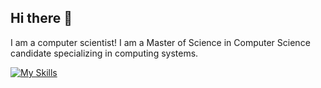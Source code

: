 ## Hi there 👋

I am a computer scientist! I am a Master of Science in Computer Science candidate specializing in computing systems.

[![My Skills](https://skillicons.dev/icons?i=c,cpp,java,html,css)](https://skillicons.dev)
